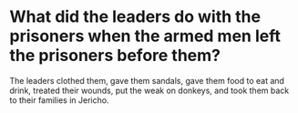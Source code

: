 # What did the leaders do with the prisoners when the armed men left the prisoners before them?

The leaders clothed them, gave them sandals, gave them food to eat and drink, treated their wounds, put the weak on donkeys, and took them back to their families in Jericho.
